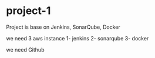 # project-1
Project is base on Jenkins, SonarQube, Docker

we need 3 aws instance 
1- jenkins
2- sonarqube
3- docker

we need Github 
